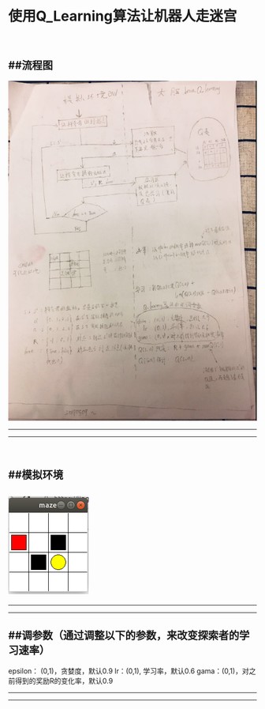 使用Q_Learning算法让机器人走迷宫
=== 
  <br />
  
##流程图
---
![](flowChart.png)
***
***

  <br />
  
##模拟环境
-----
![](maze.png)
---
***
***

##调参数（通过调整以下的参数，来改变探索者的学习速率）
---
epsilon： (0,1)，贪婪度，默认0.9
lr：(0,1), 学习率，默认0.6
gama：(0,1)，对之前得到的奖励R的变化率，默认0.9
***
***
